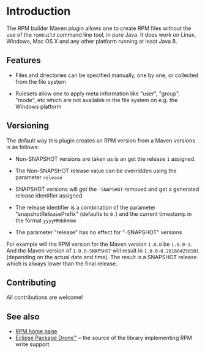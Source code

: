 
# Introduction

The RPM builder Maven plugin allows one to create RPM files without the use of the
`rpmbuild` command line tool, in pure Java. It does work on Linux, Windows, Mac OS X and any other
platform running at least Java 8.
  
## Features

 * Files and directories can be specified manually, one by one, or collected
   from the file system
    
 * Rulesets allow one to apply meta information like "user", "group", "mode", etc
   which are not available in the file system on e.g. the Windows platform

## Versioning

The default way this plugin creates an RPM version from a Maven versions is as follows:
  
 * Non-SNAPSHOT versions are taken as is an get the release `1` assigned.
  
 * The Non-SNAPSHOT release value can be overridden using the parameter `release`
  
 * SNAPSHOT versions will get the `-SNAPSHOT` removed and get a generated release identifier assigned
  
 * The release identifier is a combination of the parameter "snapshotReleasePrefix" (defaults to `0.`)
   and the current timestamp in the format `yyyyMMddHHmm`
    
 * The parameter "release" has no effect for "-SNAPSHOT" versions
  
For example will the RPM version for the Maven version `1.0.0` be `1.0.0-1`. And the Maven version
of `1.0.0-SNAPSHOT` will result in `1.0.0-0.201604250101` (depending on the actual date and time).
The result is a SNAPSHOT release which is always lower than the final release. 

## Contributing

All contributions are welcome!
  
## See also

 * [RPM home page](http://www.rpm.org ) 
 * [Eclipse Package Drone™](http://eclipse.org/package-drone) – the source of the library implementing RPM write support